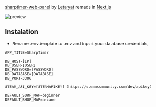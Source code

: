 [sharptimer-web-panel](https://github.com/Letaryat/sharptimer-web-panel) by [Letaryat](https://github.com/Letaryat) remade in [Next.js](https://nextjs.org/)

![preview](https://i.imgur.com/4B4WIcX.png)

## Instalation
- Rename .env.template to .env and inpurt your database credentials,
```
APP_TITLE=SharpTimer

DB_HOST=[IP]
DB_USER=[USER]
DB_PASSWORD=[PASSWORD]
DB_DATABASE=[DATABASE]
DB_PORT=3306

STEAM_API_KEY=[STEAMAPIKEY] (https://steamcommunity.com/dev/apikey)

DEFAULT_SURF_MAP=beginner
DEFAULT_BHOP_MAP=arcane
```

